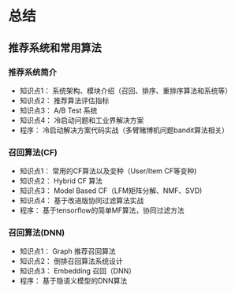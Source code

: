 # 总结

## 推荐系统和常用算法

### 推荐系统简介

- 知识点1： 系统架构、模块介绍（召回、排序、重排序算法和系统等）
- 知识点2： 推荐算法评估指标
- 知识点3： A/B Test 系统
- 知识点4： 冷启动问题和工业界解决方案
- 程序： 冷启动解决方案代码实战（多臂赌博机问题bandit算法相关）

### 召回算法(CF)

- 知识点1： 常用的CF算法以及变种（User/Item CF等变种)
- 知识点2： Hybrid CF 算法
- 知识点3： Model Based CF（LFM矩阵分解、NMF、SVD)
- 知识点4： 基于改进版协同过滤算法实战
- 程序： 基于tensorflow的简单MF算法，协同过滤方法

### 召回算法(DNN)

- 知识点1： Graph 推荐召回算法
- 知识点2： 倒排召回算法系统设计
- 知识点3： Embedding 召回（DNN）
- 程序： 基于隐语义模型的DNN算法


